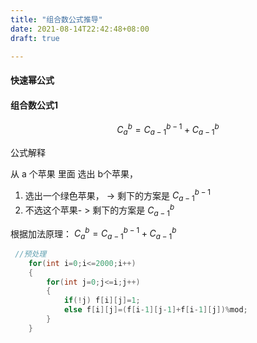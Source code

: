 ```yaml
---
title: "组合数公式推导"
date: 2021-08-14T22:42:48+08:00
draft: true

---
```




####  快速幂公式









####  组合数公式1

$$
C_a^b = C_{a-1}^{b-1} + C_{a-1}^b
$$

公式解释



从 a 个苹果 里面 选出 b个苹果，

1. 选出一个绿色苹果， -> 剩下的方案是 $C_{a-1}^{b-1}$
2. 不选这个苹果- > 剩下的方案是 $C_{a-1}^{b}$ 

根据加法原理： $C_a^b = C_{a-1}^{b-1} + C_{a-1}^b$



```cpp
 //预处理
    for(int i=0;i<=2000;i++)
    {
        for(int j=0;j<=i;j++)
        {
            if(!j) f[i][j]=1;
            else f[i][j]=(f[i-1][j-1]+f[i-1][j])%mod;
        }
    }
```



































